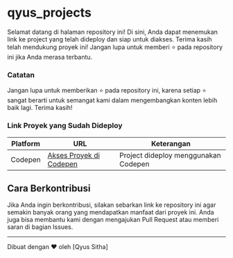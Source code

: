 # qyus_projects

Selamat datang di halaman repository ini! Di sini, Anda dapat menemukan link ke project yang telah dideploy dan siap untuk diakses. Terima kasih telah mendukung proyek ini! Jangan lupa untuk memberi ⭐ pada repository ini jika Anda merasa terbantu.

### Catatan
Jangan lupa untuk memberikan ⭐ pada repository ini, karena setiap ⭐ sangat berarti untuk semangat kami dalam mengembangkan konten lebih baik lagi. Terima kasih!

### Link Proyek yang Sudah Dideploy
| Platform  | URL                                    | Keterangan                                  |
|-----------|----------------------------------------|---------------------------------------------|
| Codepen   | [Akses Proyek di Codepen](https://codepen.io/Qyus-Sitha/full/xxvjvMN)  | Project dideploy menggunakan Codepen      |



## Cara Berkontribusi
Jika Anda ingin berkontribusi, silakan sebarkan link ke repository ini agar semakin banyak orang yang mendapatkan manfaat dari proyek ini. Anda juga bisa membantu kami dengan mengajukan Pull Request atau memberi saran di bagian Issues.

---

Dibuat dengan ❤️ oleh [Qyus Sitha]
